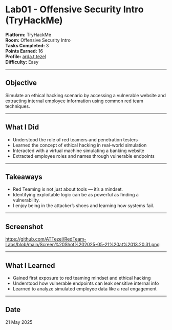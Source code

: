 # Lab01 - Offensive Security Intro (TryHackMe)

**Platform:** TryHackMe  
**Room:** Offensive Security Intro  
**Tasks Completed:** 3  
**Points Earned:** 16  
**Profile:** [arda.t.tezel](https://tryhackme.com/p/arda.t.tezel)  
**Difficulty:** Easy

---

##  Objective

Simulate an ethical hacking scenario by accessing a vulnerable website and extracting internal employee information using common red team techniques.

---

##  What I Did

- Understood the role of red teamers and penetration testers
- Learned the concept of ethical hacking in real-world simulation
- Interacted with a virtual machine simulating a banking website
- Extracted employee roles and names through vulnerable endpoints

---

##  Takeaways

- Red Teaming is not just about tools — it’s a mindset.
- Identifying exploitable logic can be as powerful as finding a vulnerability.
- I enjoy being in the attacker’s shoes and learning how systems fail.

---

##  Screenshot

https://github.com/ATTezel/RedTeam-Labs/blob/main/Screen%20Shot%202025-05-21%20at%2013.20.31.png

---

##  What I Learned

- Gained first exposure to red teaming mindset and ethical hacking
- Understood how vulnerable endpoints can leak sensitive internal info
- Learned to analyze simulated employee data like a real engagement

---

##  Date

21 May 2025
